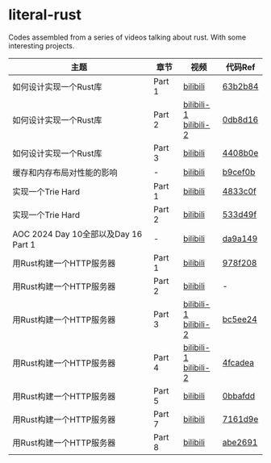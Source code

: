 # literal-rust
Codes assembled from a series of videos talking about rust. With some interesting projects.

| 主题                                 | 章节   | 视频                                                                                                                      | 代码Ref                                                              |
| ------------------------------------ | ------ | ------------------------------------------------------------------------------------------------------------------------- | -------------------------------------------------------------------- |
| 如何设计实现一个Rust库               | Part 1 | [bilibili](https://www.bilibili.com/video/BV1uwtteWE1U/)                                                                  | [63b2b84](https://github.com/wangyingsm/literal-rust/commit/63b2b84) |
| 如何设计实现一个Rust库               | Part 2 | [bilibili-1](https://www.bilibili.com/video/BV1crxxewEhM/)<br/>[bilibili-2](https://www.bilibili.com/video/BV1rsxbezEfj/) | [0db8d16](https://github.com/wangyingsm/literal-rust/commit/0db8d16) |
| 如何设计实现一个Rust库               | Part 3 | [bilibili](https://www.bilibili.com/video/BV12kmLYjEAd/)                                                                  | [4408b0e](https://github.com/wangyingsm/literal-rust/commit/4408b0e) |
| 缓存和内存布局对性能的影响           | -      | [bilibili](https://www.bilibili.com/video/BV1Koy5YTESK/)                                                                  | [b9cef0b](https://github.com/wangyingsm/literal-rust/commit/b9cef0b) |
| 实现一个Trie Hard                    | Part 1 | [bilibili](https://www.bilibili.com/video/BV1ZQmpYpECJ/)                                                                  | [4833c0f](https://github.com/wangyingsm/literal-rust/commit/4833c0f) |
| 实现一个Trie Hard                    | Part 2 | [bilibili](https://www.bilibili.com/video/BV1vhUxYtEiS/)                                                                  | [533d49f](https://github.com/wangyingsm/literal-rust/commit/533d49f) |
| AOC 2024 Day 10全部以及Day 16 Part 1 | -      | [bilibili](https://www.bilibili.com/video/BV1X2kVYTEM4)                                                                   | [da9a149](https://github.com/wangyingsm/literal-rust/commit/da9a149) |
| 用Rust构建一个HTTP服务器             | Part 1 | [bilibili](https://www.bilibili.com/video/BV11Qr5YfEzQ/)                                                                  | [978f208](https://github.com/wangyingsm/literal-rust/commit/978f208) |
| 用Rust构建一个HTTP服务器             | Part 2 | [bilibili](https://www.bilibili.com/video/BV1ukcmeCEGR/)                                                                  | -                                                                    |
| 用Rust构建一个HTTP服务器             | Part 3 | [bilibili-1](https://www.bilibili.com/video/BV1GHNae2EYC/)<br/>[bilibili-2](https://www.bilibili.com/video/BV1GHNae2Ehh/) | [bc5ee24](https://github.com/wangyingsm/literal-rust/commit/bc5ee24) |
| 用Rust构建一个HTTP服务器             | Part 4 | [bilibili-1](https://www.bilibili.com/video/BV1HswZefET5/)<br/>[bilibili-2](https://www.bilibili.com/video/BV1z8wZexEVJ/) | [4fcadea](https://github.com/wangyingsm/literal-rust/commit/4fcadea) |
| 用Rust构建一个HTTP服务器             | Part 5 | [bilibili](https://www.bilibili.com/video/BV1xpRjYeEo1/) | [0bbafdd](https://github.com/wangyingsm/literal-rust/commit/0bbafdd) |
| 用Rust构建一个HTTP服务器             | Part 7 | [bilibili](https://www.bilibili.com/video/BV1Woo1YDENm/) | [7161d9e](https://github.com/wangyingsm/literal-rust/commit/7161d9e) |
| 用Rust构建一个HTTP服务器             | Part 8 | [bilibili](https://www.bilibili.com/video/BV1irZWYLEkS/) | [abe2691](https://github.com/wangyingsm/literal-rust/commit/abe2691) |
